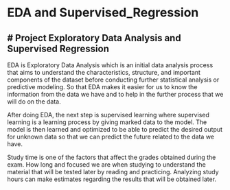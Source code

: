 # EDA and Supervised_Regression
## # Project  Exploratory Data Analysis and Supervised Regression
EDA is Exploratory Data Analysis which is an initial data analysis process that aims to understand the characteristics, structure, and important components of the dataset before conducting further statistical analysis or predictive modeling. So that EDA makes it easier for us to know the information from the data we have and to help in the further process that we will do on the data.

After doing EDA, the next step is supervised learning where supervised learning is a learning process by giving marked data to the model. The model is then learned and optimized to be able to predict the desired output for unknown data so that we can predict the future related to the data we have.

Study time is one of the factors that affect the grades obtained during the exam. How long and focused we are when studying to understand the material that will be tested later by reading and practicing.
Analyzing study hours can make estimates regarding the results that will be obtained later.
